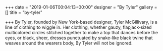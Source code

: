 +++
date = "2019-01-06T00:04:13+00:00"
designer = "By Tyler"
gallery = []
title = "by-tyler"

+++
By Tyler, founded by New York-based designer, Tyler McGillivary, is a line of clothing to wiggle in. Her clothing, whether gauzy, flapjack-sized multicolored circles stitched together to make a top that dances before the eyes, or black, sheer, dresses punctuated by snake-like black twine that weaves around the wearers body, By Tyler will not be ignored.